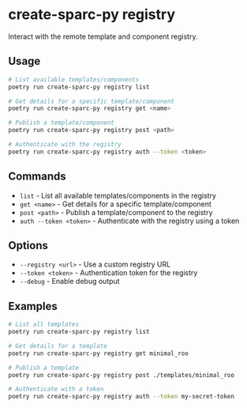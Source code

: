 # create-sparc-py registry

Interact with the remote template and component registry.

## Usage

```bash
# List available templates/components
poetry run create-sparc-py registry list

# Get details for a specific template/component
poetry run create-sparc-py registry get <name>

# Publish a template/component
poetry run create-sparc-py registry post <path>

# Authenticate with the registry
poetry run create-sparc-py registry auth --token <token>
```

## Commands

- `list` - List all available templates/components in the registry
- `get <name>` - Get details for a specific template/component
- `post <path>` - Publish a template/component to the registry
- `auth --token <token>` - Authenticate with the registry using a token

## Options

- `--registry <url>` - Use a custom registry URL
- `--token <token>` - Authentication token for the registry
- `--debug` - Enable debug output

## Examples

```bash
# List all templates
poetry run create-sparc-py registry list

# Get details for a template
poetry run create-sparc-py registry get minimal_roo

# Publish a template
poetry run create-sparc-py registry post ./templates/minimal_roo

# Authenticate with a token
poetry run create-sparc-py registry auth --token my-secret-token
``` 